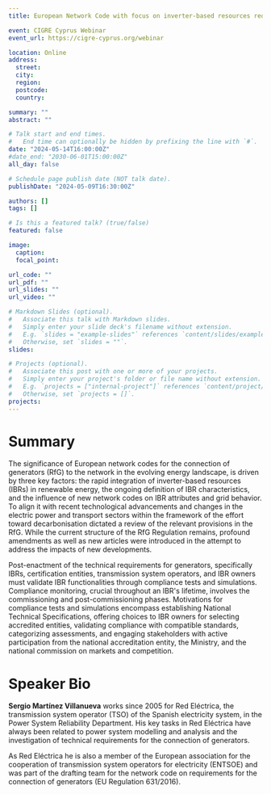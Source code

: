 ```yaml
---
title: European Network Code with focus on inverter-based resources requirements for grid-following converter with compliance process

event: CIGRE Cyprus Webinar
event_url: https://cigre-cyprus.org/webinar

location: Online
address:
  street: 
  city: 
  region: 
  postcode: 
  country: 

summary: ""
abstract: ""

# Talk start and end times.
#   End time can optionally be hidden by prefixing the line with `#`.
date: "2024-05-14T16:00:00Z"
#date_end: "2030-06-01T15:00:00Z"
all_day: false

# Schedule page publish date (NOT talk date).
publishDate: "2024-05-09T16:30:00Z"

authors: []
tags: []

# Is this a featured talk? (true/false)
featured: false

image:
  caption: 
  focal_point: 

url_code: ""
url_pdf: ""
url_slides: ""
url_video: ""

# Markdown Slides (optional).
#   Associate this talk with Markdown slides.
#   Simply enter your slide deck's filename without extension.
#   E.g. `slides = "example-slides"` references `content/slides/example-slides.md`.
#   Otherwise, set `slides = ""`.
slides:

# Projects (optional).
#   Associate this post with one or more of your projects.
#   Simply enter your project's folder or file name without extension.
#   E.g. `projects = ["internal-project"]` references `content/project/deep-learning/index.md`.
#   Otherwise, set `projects = []`.
projects:
---
```


# Summary

The significance of European network codes for the connection of generators
(RfG) to the network in the evolving energy landscape, is driven by three key
factors: the rapid integration of inverter-based resources (IBRs) in renewable
energy, the ongoing definition of IBR characteristics, and the influence of new
network codes on IBR attributes and grid behavior. To align it with recent
technological advancements and changes in the electric power and transport
sectors within the framework of the effort toward decarbonisation dictated a
review of the relevant provisions in the RfG. While the current structure of the
RfG Regulation remains, profound amendments as well as new articles were
introduced in the attempt to address the impacts of new developments.

Post-enactment of the technical requirements for generators, specifically IBRs,
certification entities, transmission system operators, and IBR owners must
validate IBR functionalities through compliance tests and simulations.
Compliance monitoring, crucial throughout an IBR's lifetime, involves the
commissioning and post-commissioning phases. Motivations for compliance
tests and simulations encompass establishing National Technical Specifications,
offering choices to IBR owners for selecting accredited entities, validating
compliance with compatible standards, categorizing assessments, and engaging
stakeholders with active participation from the national accreditation entity, the
Ministry, and the national commission on markets and competition.

# Speaker Bio

**Sergio Martínez Villanueva** works since 2005 for Red Eléctrica, the transmission system operator
(TSO) of the Spanish electricity system, in the Power System Reliability
Department. His key tasks in Red Eléctrica have always been related to power
system modelling and analysis and the investigation of technical requirements
for the connection of generators.

As Red Eléctrica he is also a member of the European association for the
cooperation of transmission system operators for electricity (ENTSOE) and was
part of the drafting team for the network code on requirements for the connection
of generators (EU Regulation 631/2016).
